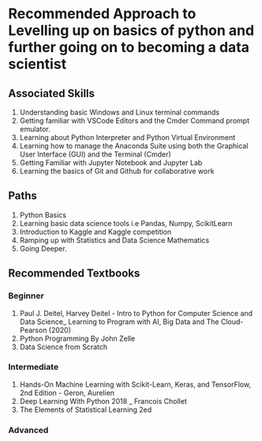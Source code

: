 # Recommended Approach to Levelling up on basics of python and further going on to becoming a data scientist

## Associated Skills

1. Understanding basic Windows and Linux terminal commands
2. Getting familiar with VSCode Editors and the Cmder Command prompt emulator.
3. Learning about Python Interpreter and Python Virtual Environment
4. Learning how to manage the Anaconda Suite using both the Graphical User Interface (GUI) and the Terminal (Cmder)
5. Getting Familiar with Jupyter Notebook and Jupyter Lab
6. Learning the basics of Git and Github for collaborative work  

## Paths

1. Python Basics
2. Learning basic data science tools i.e Pandas, Numpy, ScikitLearn
3. Introduction to Kaggle and Kaggle competition
4. Ramping up with Statistics and Data Science Mathematics
5. Going Deeper.

## Recommended Textbooks

### Beginner

1. Paul J. Deitel, Harvey Deitel - Intro to Python for Computer Science and Data Science_ Learning to Program with AI, Big Data and The Cloud-Pearson (2020)  
2. Python Programming By John Zelle  
3. Data Science from Scratch


### Intermediate

1. Hands-On Machine Learning with Scikit-Learn, Keras, and TensorFlow, 2nd Edition - Geron, Aurelien  
2. Deep Learning With Python 2018 _ Francois Chollet
3. The Elements of Statistical Learning 2ed

### Advanced